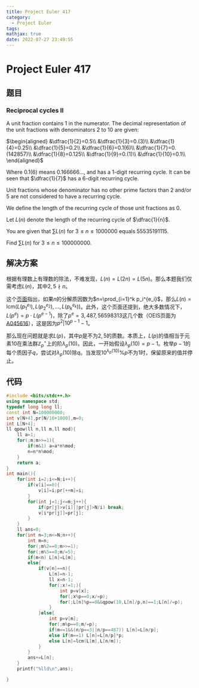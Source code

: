 ```yaml
---
title: Project Euler 417
category:
  - Project Euler
tags:
mathjax: true
date: 2022-07-27 23:49:55
---
```


<escape><!-- more --></escape>

# Project Euler 417

## 题目

### Reciprocal cycles II

A unit fraction contains 1 in the numerator. The decimal representation of the unit fractions with denominators 2 to 10 are given:

$\begin{aligned}
&\dfrac{1}{2}=0.5\\
&\dfrac{1}{3}=0.(3)\\
&\dfrac{1}{4}=0.25\\
&\dfrac{1}{5}=0.2\\
&\dfrac{1}{6}=0.1(6)\\
&\dfrac{1}{7}=0.(142857)\\
&\dfrac{1}{8}=0.125\\
&\dfrac{1}{9}=0.(1)\\
&\dfrac{1}{10}=0.1\\
\end{aligned}$

Where $0.1(6)$ means $0.166666\dots$, and has a $1$-digit recurring cycle. It can be seen that $\dfrac{1}{7}$ has a $6$-digit recurring cycle.

Unit fractions whose denominator has no other prime factors than $2$ and/or $5$ are not considered to have a recurring cycle.

We define the length of the recurring cycle of those unit fractions as $0$.

Let $L(n)$ denote the length of the recurring cycle of $\dfrac{1}{n}$.

You are given that $\sum L(n)$ for $3 \le n \le 1 000 000$ equals $55535191115$.

Find $\sum L(n)$ for $3 \le n \le 100 000 000$.

## 解决方案

根据有理数上有理数的除法，不难发现，$L(n)=L(2n)=L(5n)$。那么本题我们仅需考虑$L(n)$，其中$2,5\nmid n$。

这个[页面](https://en.wikipedia.org/wiki/Repeating_decimal#Reciprocals_of_composite_integers_coprime_to_10)指出，如果$n$的分解质因数为$n=\prod_{i=1}^k p_i^{e_i}$，那么$L(n)=\text{lcm}(L(p_1^{e_1}),L(p_2^{e_2}),\dots,L(p_k^{e_k}))$。此外，这个页面还提到，绝大多数情况下，$L(p^e)=p\cdot L(p^{e-1})$，除了$p^e=3,487,56598313$这几个数（OEIS页面为[A045616](https://oeis.org/A045616)），这是因为$p^2|10^{p-1}-1$。

那么现在问题就是求$L(p)$，其中$p$是不为$2,5$的质数。本质上，$L(p)$的值相当于元素$10$在乘法群$\mathbb{Z}_p^{\star}$上的阶$\lambda_p(10)$。因此，一开始假设$\lambda_p(10)=p-1$。枚举$p-1$的每个质因子$q$，尝试对$\lambda_p(10)$除$q$。当发现$10^{\lambda_p(10)}\%p$不为$1$时，保留原来的值并停止。

## 代码

```C++
#include <bits/stdc++.h>
using namespace std;
typedef long long ll;
const int N=100000000;
int v[N+4],pr[N/10+1000],m=0;
int L[N+4];
ll qpow(ll n,ll m,ll mod){
    ll a=1;
    for(;m;m>>=1){
        if(m&1) a=a*n%mod;
        n=n*n%mod;
    }
    return a;
}
int main(){
    for(int i=2;i<=N;i++){
        if(v[i]==0){
            v[i]=i;pr[++m]=i;
        }
        for(int j=1;j<=m;j++){
            if(pr[j]>v[i]||pr[j]>N/i) break;
            v[i*pr[j]]=pr[j];
        }
    }
    ll ans=0;
    for(int n=3;n<=N;n++){
        int m=n;
        for(;m%2==0;m>>=1);
        for(;m%5==0;m/=5);
        if(m<n) L[n]=L[m];
        else{
            if(v[n]==n){
                L[n]=n-1;
                ll x=n-1;
                for(;x!=1;){
                    int p=v[x];
                    for(;x%p==0;x/=p);
                    for(;L[n]%p==0&&qpow(10,L[n]/p,n)==1;L[n]/=p);
                }
            }else{
                int p=v[m];
                for(;m%p==0;m/=p);
                if(m==1&&(n/p==3||n/p==487)) L[n]=L[n/p];
                else if(m==1) L[n]=L[n/p]*p;
                else L[n]=lcm(L[m],L[n/m]);
            }
        }
        ans+=L[n];
    }
    printf("%lld\n",ans);

}

```
